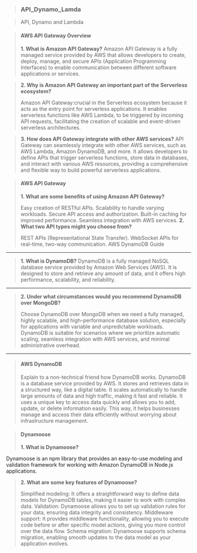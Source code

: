 >### API_Dynamo_Lamda

>API, Dynamo and Lambda

>#### AWS API Gateway Overview
>**1. What is Amazon API Gateway?**
>Amazon API Gateway is a fully managed service provided by AWS that allows developers to create, deploy, manage, and secure APIs (Application Programming Interfaces) to enable communication between different software applications or services.

>**2. Why is Amazon API Gateway an important part of the Serverless ecosystem?**
>
>Amazon API Gateway:crucial in the Serverless ecosystem because it acts as the entry point for serverless applications. It enables serverless functions like AWS Lambda, to be triggered by incoming API requests, facilitating the creation of scalable and event-driven serverless architectures.

>**3. How does API Gateway integrate with other AWS services?**
API Gateway can seamlessly integrate with other AWS services, such as AWS Lambda, Amazon DynamoDB, and more. It allows developers to define APIs that trigger serverless functions, store data in databases, and interact with various AWS resources, providing a comprehensive and flexible way to build powerful serverless applications.

>#### AWS API Gateway
>
>**1. What are some benefits of using Amazon API Gateway?**
>
>Easy creation of RESTful APIs.
Scalability to handle varying workloads.
Secure API access and authorization.
Built-in caching for improved performance.
Seamless integration with AWS services.
>**2. What two API types might you choose from?**
>
>REST APIs (Representational State Transfer).
WebSocket APIs for real-time, two-way communication.
AWS DynamoDB Guide
---
>**1. What is DynamoDB?**
>DynamoDB is a fully managed NoSQL database service provided by Amazon Web Services (AWS). It is designed to store and retrieve any amount of data, and it offers high performance, scalability, and reliability.
---
>**2. Under what circumstances would you recommend DynamoDB over MongoDB?**
>
>Choose DynamoDB over MongoDB when we need a fully managed, highly scalable, and high-performance database solution, especially for applications with variable and unpredictable workloads. DynamoDB is suitable for scenarios where we prioritize automatic scaling, seamless integration with AWS services, and minimal administrative overhead.
---
>#### AWS DynamoDB
>
>Explain to a non-technical friend how DynamoDB works.
>DynamoDB is a database service provided by AWS. It stores and retrieves data in a structured way, like a digital table. It scales automatically to handle large amounts of data and high traffic, making it fast and reliable. It uses a unique key to access data quickly and allows you to add, update, or delete information easily. This way, it helps businesses manage and access their data efficiently without worrying about infrastructure management.

>#### Dynamoose
>
>**1. What is Dynamoose?**
>
Dynamoose is an npm library that provides an easy-to-use modeling and validation framework for working with Amazon DynamoDB in Node.js applications.
>
>**2. What are some key features of Dynamoose?**
>
>Simplified modeling: It offers a straightforward way to define data models for DynamoDB tables, making it easier to work with complex data.
Validation: Dynamoose allows you to set up validation rules for your data, ensuring data integrity and consistency.
Middleware support: It provides middleware functionality, allowing you to execute code before or after specific model actions, giving you more control over the data flow.
Schema migration: Dynamoose supports schema migration, enabling smooth updates to the data model as your application evolves.

